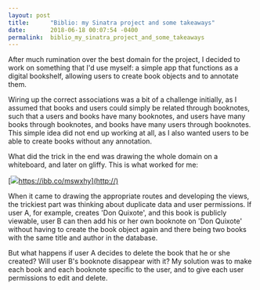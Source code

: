 ```yaml
---
layout: post
title:      "Biblio: my Sinatra project and some takeaways"
date:       2018-06-18 00:07:54 -0400
permalink:  biblio_my_sinatra_project_and_some_takeaways
---
```



After much rumination over the best domain for the project, I decided to work on something that I'd use myself: a simple app that functions as a digital bookshelf, allowing users to create book objects and to annotate them. 

Wiring up the correct associations was a bit of a challenge initially, as I assumed that books and users could simply be related through booknotes, such that a users and books have many booknotes, and users have many books through booknotes, and books have many users through booknotes. This simple idea did not end up working at all, as I also wanted users to be able to create books without any annotation. 

What did the trick in the end was drawing the whole domain on a whiteboard, and later on gliffy. This is what worked for me:

[![](http://)https://ibb.co/mswxhy](http://)

When it came to drawing the appropriate routes and developing the views, the trickiest part was thinking about duplicate data and user permissions. If user A, for example, creates 'Don Quixote', and this book is publicly viewable, user B can then add his or her own booknote on 'Don Quixote' without having to create the book object again and there being two books with the same title and author in the database. 

But what happens if user A decides to delete the book that he or she created? Will user B's booknote disappear with it? My solution was to make each book and each booknote specific to the user, and to give each user permissions to edit and delete. 
